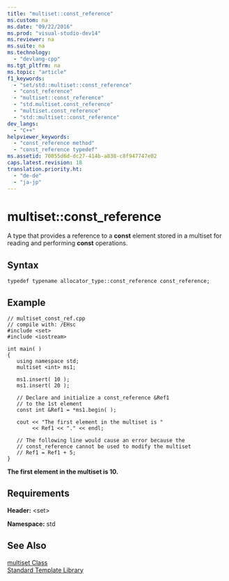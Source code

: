 ```yaml
---
title: "multiset::const_reference"
ms.custom: na
ms.date: "09/22/2016"
ms.prod: "visual-studio-dev14"
ms.reviewer: na
ms.suite: na
ms.technology: 
  - "devlang-cpp"
ms.tgt_pltfrm: na
ms.topic: "article"
f1_keywords: 
  - "set/std::multiset::const_reference"
  - "const_reference"
  - "multiset::const_reference"
  - "std.multiset.const_reference"
  - "multiset.const_reference"
  - "std::multiset::const_reference"
dev_langs: 
  - "C++"
helpviewer_keywords: 
  - "const_reference method"
  - "const_reference typedef"
ms.assetid: 70055d6d-dc27-414b-a838-c8f947747e02
caps.latest.revision: 18
translation.priority.ht: 
  - "de-de"
  - "ja-jp"
---
```

# multiset::const_reference
A type that provides a reference to a **const** element stored in a multiset for reading and performing **const** operations.  
  
## Syntax  
  
```  
typedef typename allocator_type::const_reference const_reference;  
```  
  
## Example  
  
```  
// multiset_const_ref.cpp  
// compile with: /EHsc  
#include <set>  
#include <iostream>  
  
int main( )  
{  
   using namespace std;  
   multiset <int> ms1;  
  
   ms1.insert( 10 );  
   ms1.insert( 20 );  
  
   // Declare and initialize a const_reference &Ref1   
   // to the 1st element  
   const int &Ref1 = *ms1.begin( );  
  
   cout << "The first element in the multiset is "  
        << Ref1 << "." << endl;  
  
   // The following line would cause an error because the   
   // const_reference cannot be used to modify the multiset  
   // Ref1 = Ref1 + 5;  
}  
```  
  
 **The first element in the multiset is 10.**   
## Requirements  
 **Header:** \<set>  
  
 **Namespace:** std  
  
## See Also  
 [multiset Class](../vs140/multiset-class.md)   
 [Standard Template Library](../vs140/standard-template-library.md)